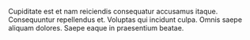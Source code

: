Cupiditate est et nam reiciendis consequatur accusamus itaque. Consequuntur repellendus et. Voluptas qui incidunt culpa. Omnis saepe aliquam dolores. Saepe eaque in praesentium beatae.